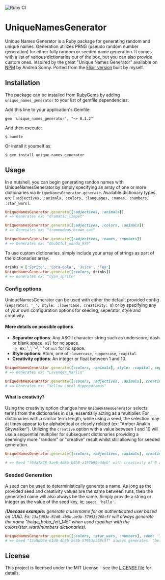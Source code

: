 ![Ruby CI](https://github.com/jongirard/unique_names_generator_ruby/actions/workflows/ruby.yml/badge.svg)

# UniqueNamesGenerator

Unique Names Generator is a Ruby package for generating random and unique names. Generation utilizes PRNG (pseudo random number generation) for either fully random or seeded name generation. It comes with a list of various dictionaries out of the box, but you can also provide custom ones. Inspired by the great "Unique Names Generator" available on [NPM](https://www.npmjs.com/package/unique-names-generator) by Andrea Sonny. Ported from the [Elixir version](https://github.com/jongirard/unique_names_generator) built by myself.

## Installation

The package can be installed from [RubyGems](https://rubygems.org/gems/unique_names_generator)
by adding `unique_names_generator` to your list of gemfile dependencies:

Add this line to your application's Gemfile:

```
gem 'unique_names_generator', "~> 0.1.2"
```

And then execute:

```
$ bundle
```

Or install it yourself as:

```
$ gem install unique_names_generator
```

## Usage

In a nutshell, you can begin generating randon names with UniqueNamesGenerator by simply specifying an array of one or more dictionaries via `UniqueNamesGenerator.generate`. Available dictionary types are `[:adjectives, :animals, :colors, :languages, :names, :numbers, :star_wars]`.

```ruby
UniqueNamesGenerator.generate([:adjectives, :animals])
# => Generates ex: "dramatic_limpet"

UniqueNamesGenerator.generate([:adjectives, :colors, :animals])
# => Generates ex: "tremendous_brown_cat"

UniqueNamesGenerator.generate([:adjectives, :names, :numbers])
# => Generates ex: "doubtful_wanda_979"
```

To use custom dictionaries, simply include your array of strings as part of the dictionaries array:

```ruby
drinks = ['Sprite', 'Coca-Cola', 'Juice', 'Tea']
UniqueNamesGenerator.generate([:colors, drinks])
# => Generates ex: "cyan_sprite"
```

### Config options

UniqueNamesGenerator can be used with either the default provided config (`separator: '_', style: :lowercase, creativity: 0`) or by specifying any of your own configuration options for seeding, seperator, style and creativity.

#### More details on possible options

- **Separator options**: Any ASCII character string such as underscore, dash or blank space. `nil` for no space.
  - ex: '_', '-', ' ' or `nil` for no space.
- **Style options**: Atom, one of `:lowercase`, `:uppercase`, `:capital`.
- **Creativity options**: An integer or float between 1 and 10.

```ruby
UniqueNamesGenerator.generate([:colors, :animals], style: :capital, separator: ' ')
# => Generates ex: "Lavender Marlin"

UniqueNamesGenerator.generate([:colors, :adjectives, :animals], creativity: 8, style: :capital, separator: ' ')
# => Generates ex: "Yellow Local Hippopotamus"
```

#### What is creativity?
Using the creativity option changes how `UniqueNamesGenerator` selects terms from the dictionaries in use, essentially acting as a multiplier. For dictionaries with a similar term length, while using a seed, the selection may at times appear to be alphabetical or closely related (ex: "Amber Anakin Skywalker"). Utilizing the `creative` option with a value between 1 and 10 will use a sequential multiplier for subsequent dictionaries providing a seemingly more "random" or "creative" result whilst still allowing for seeded generation.

```ruby
UniqueNamesGenerator.generate([:colors, :adjectives, :animals], creativity: 8, seed: 'f6da7a28-5ae6-4d6b-b3b8-a197b99ed4eb')

# => Seed "f6da7a28-5ae6-4d6b-b3b8-a197b99ed4eb" with creativity of 8 always generates: "plum_flying_cobra"
```

### Seeded Generation

A seed can be used to deterministically generate a name. As long as the provided seed and creativity values are the same between runs, then the generated name will also always be the same. Simply provide a string or integer as the value of the seed key, ie; `seed: 'hello'`. 

_(**Usecase example:** generate a username for an authenticated user based on UUID. Ex: `13a5d03e-61d0-4b5b-ae3b-57953c268c5f` will always generate the name "beige_boba_fett_145" when used together with the colors/star_wars/numbers dictionaries)._

```ruby
UniqueNamesGenerator.generate([:colors, :star_wars, :numbers], seed: '13a5d03e-61d0-4b5b-ae3b-57953c268c5f')
# => Seed "13a5d03e-61d0-4b5b-ae3b-57953c268c5f" always generates: "beige_boba_fett_145"
```

## License
This project is licensed under the MIT License - see the [LICENSE file](https://github.com/jongirard/unique_names_generator_ruby/blob/development/LICENSE) for details.